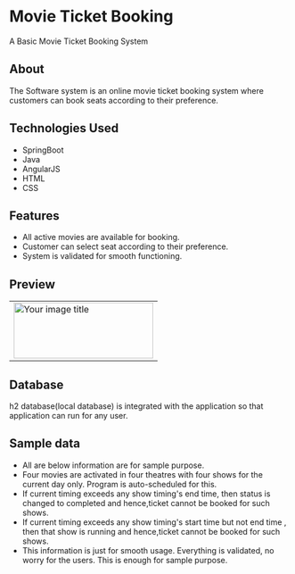 # Movie Ticket Booking
A Basic Movie Ticket Booking System

## About
The Software system is an online movie ticket booking system where customers can book seats according to their preference.<br>

## Technologies Used
* SpringBoot
* Java
* AngularJS
* HTML
* CSS

## Features
* All active movies are available for booking.
* Customer can select seat according to their preference.
* System is validated for smooth functioning.

## Preview
<table>
  <tr>
    <td><img src="https://user-images.githubusercontent.com/112768196/205480789-a5ff4ac0-6090-49be-b00f-d280084b7e20.png" alt="Your image title" width="250" height="100"/></td>
  </tr>
</table>

## Database 
h2 database(local database) is integrated with the application so that application can run for any user.<br>

## Sample data
* All are below information are for sample purpose.
* Four movies are activated in four theatres with four shows for the current day only. Program is auto-scheduled for this.  
* If current timing exceeds any show timing's end time, then status is changed to completed and hence,ticket cannot be booked for such shows.
* If current timing exceeds any show timing's start time but not end time , then that show is running and hence,ticket cannot be booked for such shows.
* This information is just for smooth usage. Everything is validated, no worry for the users.
This is enough for sample purpose.
